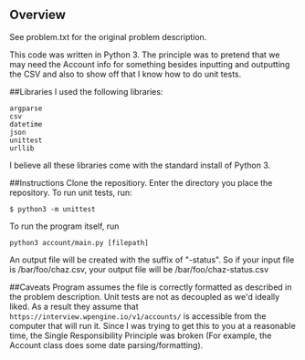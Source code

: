 ## Overview

See problem.txt for the original problem description.

This code was written in Python 3. The principle was to pretend that we may need the Account info for something besides inputting and outputting the CSV and also to show off that I know how to do unit tests.

##Libraries
I used the following libraries: 
```
argparse
csv
datetime
json
unittest
urllib
```
I believe all these libraries come with the standard install of Python 3.

##Instructions
Clone the repositiory. Enter the directory you place the repository. To run unit tests, run: 
```
$ python3 -m unittest
```

To run the program itself, run 
```
python3 account/main.py [filepath]
```
An output file will be created with the suffix of "-status". So if your input file is /bar/foo/chaz.csv, your output file will be /bar/foo/chaz-status.csv

##Caveats
Program assumes the file is correctly formatted as described in the problem description. Unit tests are not as decoupled as we'd ideally liked. As a result they assume that `https://interview.wpengine.io/v1/accounts/` is accessible from the computer that will run it. Since I was trying to get this to you at a reasonable time, the Single Responsibility Principle was broken (For example, the Account class does some date parsing/formatting).
